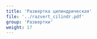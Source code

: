 ```yaml
---
title: 'Развертка цилиндрическая'
file: '../razvert_cilindr.pdf'
group: 'Развертки'
weight: 17
---
```

